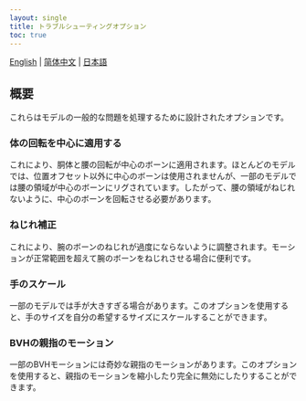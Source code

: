 ```yaml
---
layout: single
title: トラブルシューティングオプション
toc: true
---
```


[English](/dancexr/features/troubleshooting_options) | [简体中文](/zh/dancexr/features/troubleshooting_options) | [日本語](/jp/dancexr/features/troubleshooting_options)

## 概要
これらはモデルの一般的な問題を処理するために設計されたオプションです。

### 体の回転を中心に適用する
これにより、胴体と腰の回転が中心のボーンに適用されます。ほとんどのモデルでは、位置オフセット以外に中心のボーンは使用されませんが、一部のモデルでは腰の領域が中心のボーンにリグされています。したがって、腰の領域がねじれないように、中心のボーンを回転させる必要があります。

### ねじれ補正
これにより、腕のボーンのねじれが過度にならないように調整されます。モーションが正常範囲を超えて腕のボーンをねじれさせる場合に便利です。

### 手のスケール
一部のモデルでは手が大きすぎる場合があります。このオプションを使用すると、手のサイズを自分の希望するサイズにスケールすることができます。

### BVHの親指のモーション
一部のBVHモーションには奇妙な親指のモーションがあります。このオプションを使用すると、親指のモーションを縮小したり完全に無効にしたりすることができます。